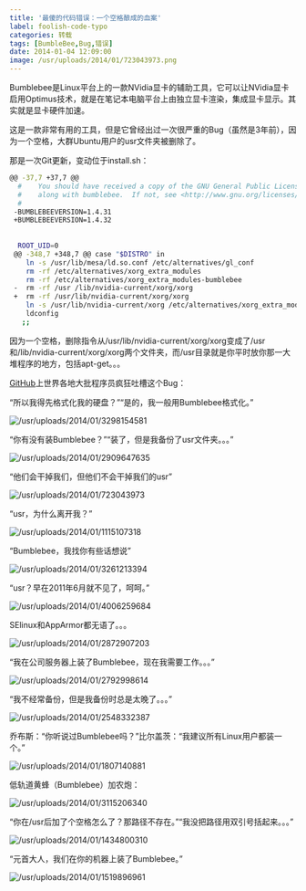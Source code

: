 ```yaml
---
title: '最傻的代码错误：一个空格酿成的血案'
label: foolish-code-typo
categories: 转载
tags: [BumbleBee,Bug,错误]
date: 2014-01-04 12:09:00
image: /usr/uploads/2014/01/723043973.png
---
```

Bumblebee是Linux平台上的一款NVidia显卡的辅助工具，它可以让NVidia显卡启用Optimus技术，就是在笔记本电脑平台上由独立显卡渲染，集成显卡显示。其实就是显卡硬件加速。

这是一款非常有用的工具，但是它曾经出过一次很严重的Bug（虽然是3年前），因为一个空格，大群Ubuntu用户的usr文件夹被删除了。

那是一次Git更新，变动位于install.sh：

```bash
@@ -37,7 +37,7 @@
  #    You should have received a copy of the GNU General Public License
  #    along with bumblebee.  If not, see <http://www.gnu.org/licenses/>.
  #
 -BUMBLEBEEVERSION=1.4.31
 +BUMBLEBEEVERSION=1.4.32
  
  
  ROOT_UID=0
 @@ -348,7 +348,7 @@ case "$DISTRO" in
    ln -s /usr/lib/mesa/ld.so.conf /etc/alternatives/gl_conf
    rm -rf /etc/alternatives/xorg_extra_modules
    rm -rf /etc/alternatives/xorg_extra_modules-bumblebee
 -  rm -rf /usr /lib/nvidia-current/xorg/xorg
 +  rm -rf /usr/lib/nvidia-current/xorg/xorg
    ln -s /usr/lib/nvidia-current/xorg /etc/alternatives/xorg_extra_modules-bumblebee
    ldconfig
   ;;
```

因为一个空格，删除指令从/usr/lib/nvidia-current/xorg/xorg变成了/usr和/lib/nvidia-current/xorg/xorg两个文件夹，而/usr目录就是你平时放你那一大堆程序的地方，包括apt-get。。。

[GitHub](https://github.com/MrMEEE/bumblebee-Old-and-abbandoned/commit/a047be85247755cdbe0acce6#diff-1)上世界各地大批程序员疯狂吐槽这个Bug：

“所以我得先格式化我的硬盘？”“是的，我一般用Bumblebee格式化。”

![/usr/uploads/2014/01/3298154581](/usr/uploads/2014/01/3298154581.png)

“你有没有装Bumblebee？”“装了，但是我备份了usr文件夹。。。”

![/usr/uploads/2014/01/2909647635](/usr/uploads/2014/01/2909647635.png)

“他们会干掉我们，但他们不会干掉我们的usr”

![/usr/uploads/2014/01/723043973](/usr/uploads/2014/01/723043973.png)

“usr，为什么离开我？”

![/usr/uploads/2014/01/1115107318](/usr/uploads/2014/01/1115107318.png)

“Bumblebee，我找你有些话想说”

![/usr/uploads/2014/01/3261213394](/usr/uploads/2014/01/3261213394.jpg)

“usr？早在2011年6月就不见了，呵呵。”

![/usr/uploads/2014/01/4006259684](/usr/uploads/2014/01/4006259684.png)

SElinux和AppArmor都无语了。。。

![/usr/uploads/2014/01/2872907203](/usr/uploads/2014/01/2872907203.jpg)

“我在公司服务器上装了Bumblebee，现在我需要工作。。。”

![/usr/uploads/2014/01/2792998614](/usr/uploads/2014/01/2792998614.jpg)

“我不经常备份，但是我备份时总是太晚了。。。”

![/usr/uploads/2014/01/2548332387](/usr/uploads/2014/01/2548332387.jpg)

乔布斯：“你听说过Bumblebee吗？”比尔盖茨：“我建议所有Linux用户都装一个。”

![/usr/uploads/2014/01/1807140881](/usr/uploads/2014/01/1807140881.jpg)

低轨道黄蜂（Bumblebee）加农炮：

![/usr/uploads/2014/01/3115206340](/usr/uploads/2014/01/3115206340.png)

“你在/usr后加了个空格怎么了？那路径不存在。”“我没把路径用双引号括起来。。。”

![/usr/uploads/2014/01/1434800310](/usr/uploads/2014/01/1434800310.png)

“元首大人，我们在你的机器上装了Bumblebee。”

![/usr/uploads/2014/01/1519896961](/usr/uploads/2014/01/1519896961.jpg)
